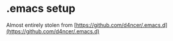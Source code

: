 # .emacs setup
Almost entirely stolen from [https://github.com/d4ncer/.emacs.d](https://github.com/d4ncer/.emacs.d)
